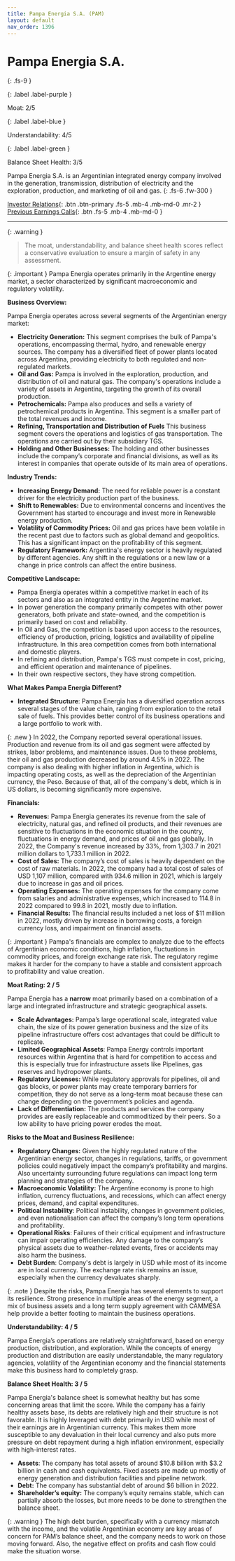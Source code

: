 ```yaml
---
title: Pampa Energia S.A. (PAM)
layout: default
nav_order: 1396
---
```


# Pampa Energia S.A.
{: .fs-9 }

{: .label .label-purple }

Moat: 2/5

{: .label .label-blue }

Understandability: 4/5

{: .label .label-green }

Balance Sheet Health: 3/5

Pampa Energia S.A. is an Argentinian integrated energy company involved in the generation, transmission, distribution of electricity and the exploration, production, and marketing of oil and gas.
{: .fs-6 .fw-300 }

[Investor Relations](https://www.google.com/search?q=PAM+investor+relations){: .btn .btn-primary .fs-5 .mb-4 .mb-md-0 .mr-2 }
[Previous Earnings Calls](https://discountingcashflows.com/company/PAM/transcripts/){: .btn .fs-5 .mb-4 .mb-md-0 }

---

{: .warning }
>The moat, understandability, and balance sheet health scores reflect a conservative evaluation to ensure a margin of safety in any assessment.



{: .important }
Pampa Energia operates primarily in the Argentine energy market, a sector characterized by significant macroeconomic and regulatory volatility.

**Business Overview:**

Pampa Energia operates across several segments of the Argentinian energy market:
*   **Electricity Generation:** This segment comprises the bulk of Pampa's operations, encompassing thermal, hydro, and renewable energy sources. The company has a diversified fleet of power plants located across Argentina, providing electricity to both regulated and non-regulated markets.
*   **Oil and Gas:** Pampa is involved in the exploration, production, and distribution of oil and natural gas. The company's operations include a variety of assets in Argentina, targeting the growth of its overall production.
*   **Petrochemicals:** Pampa also produces and sells a variety of petrochemical products in Argentina. This segment is a smaller part of the total revenues and income.
*   **Refining, Transportation and Distribution of Fuels** This business segment covers the operations and logistics of gas transportation. The operations are carried out by their subsidiary TGS.
*   **Holding and Other Businesses:** The holding and other businesses include the company’s corporate and financial divisions, as well as its interest in companies that operate outside of its main area of operations.

**Industry Trends:**

*   **Increasing Energy Demand:** The need for reliable power is a constant driver for the electricity production part of the business.
*   **Shift to Renewables:** Due to environmental concerns and incentives the Government has started to encourage and invest more in Renewable energy production.
*   **Volatility of Commodity Prices:** Oil and gas prices have been volatile in the recent past due to factors such as global demand and geopolitics. This has a significant impact on the profitability of this segment.
*   **Regulatory Framework:** Argentina's energy sector is heavily regulated by different agencies. Any shift in the regulations or a new law or a change in price controls can affect the entire business.

**Competitive Landscape:**

*   Pampa Energia operates within a competitive market in each of its sectors and also as an integrated entity in the Argentine market.
*   In power generation the company primarily competes with other power generators, both private and state-owned, and the competition is primarily based on cost and reliability.
*   In Oil and Gas, the competition is based upon access to the resources, efficiency of production, pricing, logistics and availability of pipeline infrastructure. In this area competition comes from both international and domestic players.
*   In refining and distribution, Pampa's TGS must compete in cost, pricing, and efficient operation and maintenance of pipelines.
*   In their own respective sectors, they have strong competition.

**What Makes Pampa Energia Different?**

*  **Integrated Structure**: Pampa Energia has a diversified operation across several stages of the value chain, ranging from exploration to the retail sale of fuels. This provides better control of its business operations and a large portfolio to work with.

{: .new }
In 2022, the Company reported several operational issues. Production and revenue from its oil and gas segment were affected by strikes, labor problems, and maintenance issues. Due to these problems, their oil and gas production decreased by around 4.5% in 2022. The company is also dealing with higher inflation in Argentina, which is impacting operating costs, as well as the depreciation of the Argentinian currency, the Peso. Because of that, all of the company's debt, which is in US dollars, is becoming significantly more expensive.

**Financials:**

*   **Revenues:** Pampa Energia generates its revenue from the sale of electricity, natural gas, and refined oil products, and their revenues are sensitive to fluctuations in the economic situation in the country, fluctuations in energy demand, and prices of oil and gas globally. In 2022, the Company's revenue increased by 33%, from 1,303.7 in 2021 million dollars to 1,733.1 million in 2022.
*   **Cost of Sales:** The company’s cost of sales is heavily dependent on the cost of raw materials. In 2022, the company had a total cost of sales of USD 1,107 million, compared with 934.6 million in 2021, which is largely due to increase in gas and oil prices.
*   **Operating Expenses:** The operating expenses for the company come from salaries and administrative expenses, which increased to 114.8 in 2022 compared to 99.8 in 2021, mostly due to inflation.
*   **Financial Results:** The financial results included a net loss of $11 million in 2022, mostly driven by increase in borrowing costs, a foreign currency loss, and impairment on financial assets.

{: .important }
Pampa's financials are complex to analyze due to the effects of Argentinian economic conditions, high inflation, fluctuations in commodity prices, and foreign exchange rate risk. The regulatory regime makes it harder for the company to have a stable and consistent approach to profitability and value creation.

**Moat Rating: 2 / 5**

Pampa Energia has a **narrow** moat primarily based on a combination of a large and integrated infrastructure and strategic geographical assets.

*   **Scale Advantages:** Pampa’s large operational scale, integrated value chain, the size of its power generation business and the size of its pipeline infrastructure offers cost advantages that could be difficult to replicate.
*    **Limited Geographical Assets**: Pampa Energy controls important resources within Argentina that is hard for competition to access and this is especially true for infrastructure assets like Pipelines, gas reserves and hydropower plants.
*   **Regulatory Licenses:** While regulatory approvals for pipelines, oil and gas blocks, or power plants may create temporary barriers for competition, they do not serve as a long-term moat because these can change depending on the government’s policies and agenda.
*   **Lack of Differentiation:** The products and services the company provides are easily replaceable and commoditized by their peers. So a low ability to have pricing power erodes the moat.

**Risks to the Moat and Business Resilience:**

*   **Regulatory Changes:** Given the highly regulated nature of the Argentinian energy sector, changes in regulations, tariffs, or government policies could negatively impact the company’s profitability and margins. Also uncertainty surrounding future regulations can impact long term planning and strategies of the company.
*   **Macroeconomic Volatility:** The Argentine economy is prone to high inflation, currency fluctuations, and recessions, which can affect energy prices, demand, and capital expenditures.
*   **Political Instability**: Political instability, changes in government policies, and even nationalisation can affect the company’s long term operations and profitability.
*   **Operational Risks**: Failures of their critical equipment and infrastructure can impair operating efficiencies. Any damage to the company’s physical assets due to weather-related events, fires or accidents may also harm the business.
*  **Debt Burden**: Company's debt is largely in USD while most of its income are in local currency. The exchange rate risk remains an issue, especially when the currency devaluates sharply.

{: .note }
Despite the risks, Pampa Energia has several elements to support its resilience. Strong presence in multiple areas of the energy segment, a mix of business assets and a long term supply agreement with CAMMESA help provide a better footing to maintain the business operations.

**Understandability: 4 / 5**

Pampa Energia’s operations are relatively straightforward, based on energy production, distribution, and exploration. While the concepts of energy production and distribution are easily understandable, the many regulatory agencies, volatility of the Argentinian economy and the financial statements make this business hard to completely grasp.

**Balance Sheet Health: 3 / 5**

Pampa Energia's balance sheet is somewhat healthy but has some concerning areas that limit the score. While the company has a fairly healthy assets base, its debts are relatively high and their structure is not favorable. It is highly leveraged with debt primarily in USD while most of their earnings are in Argentinian currency. This makes them more susceptible to any devaluation in their local currency and also puts more pressure on debt repayment during a high inflation environment, especially with high-interest rates.

*   **Assets**: The company has total assets of around $10.8 billion with $3.2 billion in cash and cash equivalents. Fixed assets are made up mostly of energy generation and distribution facilities and pipeline network.
*   **Debt:** The company has substantial debt of around $6 billion in 2022.
*   **Shareholder’s equity:** The company’s equity remains stable, which can partially absorb the losses, but more needs to be done to strengthen the balance sheet.

{: .warning }
The high debt burden, specifically with a currency mismatch with the income, and the volatile Argentinian economy are key areas of concern for PAM’s balance sheet, and the company needs to work on those moving forward. Also, the negative effect on profits and cash flow could make the situation worse.
